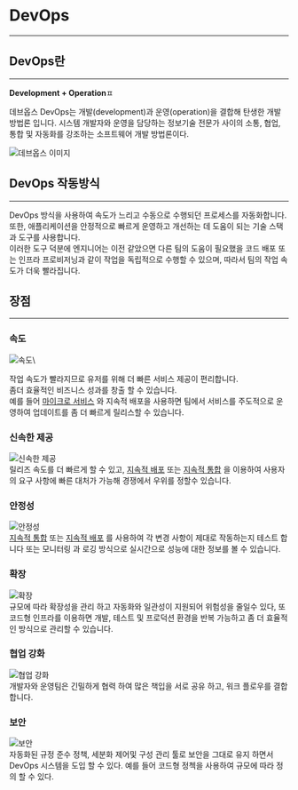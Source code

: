 # DevOps

***

## DevOps란

***

**Development + Operation**ㅍ

데브옵스 DevOps는 개발(development)과 운영(operation)을 결합해 탄생한 개발 방법론 입니다. 시스템 개발자와 운영을 담당하는 정보기술 전문가 사이의 소통, 협업, 통합 및 자동화를 강조하는 소프트웨어 개발 방법론이다.

![데브옵스 이미지](https://upload.wikimedia.org/wikipedia/commons/thumb/0/05/Devops-toolchain.svg/2560px-Devops-toolchain.svg.png)

## DevOps 작동방식

***

DevOps 방식을 사용하여 속도가 느리고 수동으로 수행되던 프로세스를 자동화합니다.\
또한, 애플리케이션을 안정적으로 빠르게 운영하고 개선하는 데 도움이 되는 기술 스택과 도구를 사용합니다.\
이러한 도구 덕분에 엔지니어는 이전 같았으면 다른 팀의 도움이 필요했을 코드 배포 또는 인프라 프로비저닝과 같이 작업을 독립적으로 수행할 수 있으며, 따라서 팀의 작업 속도가 더욱 빨라집니다.

## 장점

***

### 속도

![속도](https://d1.awsstatic.com/Developer%20Marketing/DevOps/DevOps-What-is\_scale.87cace0a71f7578eb8aa79e61baa18e850b0e9ca.png)\


작업 속도가 빨라지므로 유저를 위해 더 빠른 서비스 제공이 편리합니다.\
좀더 효율적인 비즈니스 성과를 창출 할 수 있습니다.\
예를 들어 [마이크로 서비스](https://github.com/lyutvs/DevOps\_Learn/blob/main/DevOps/MicroService.md) 와 지속적 배포을 사용하면 팀에서 서비스를 주도적으로 운영하여 업데이트를 좀 더 빠르게 릴리스할 수 있습니다.

### 신속한 제공

![신속한 제공](https://d1.awsstatic.com/Developer%20Marketing/DevOps/DevOps-What-is\_delivery.ab8e4f4580bd50ef2536ac6726d8c599c0a321da.png)\
릴리즈 속도를 더 빠르게 할 수 있고, [지속적 배포](https://github.com/lyutvs/DevOps\_Learn/blob/main/%EB%8D%B0%EB%B8%8C%EC%98%B5%EC%8A%A4/%EC%A7%80%EC%86%8D%EC%A0%81%20%EB%B0%B0%ED%8F%AC.md) 또는 [지속적 통합](https://github.com/lyutvs/DevOps\_Learn/blob/main/%EB%8D%B0%EB%B8%8C%EC%98%B5%EC%8A%A4/%EC%A7%80%EC%86%8D%EC%A0%81%ED%86%B5%ED%95%A9.md) 을 이용하여 사용자의 요구 사항에 빠른 대처가 가능해 경쟁에서 우위를 정할수 있습니다.

### 안정성

![안정성](https://d1.awsstatic.com/Developer%20Marketing/DevOps/DevOps-What-is\_reliability.d515ffafa232e62e769d9f2bbf78f4160f3239ad.png)\
[지속적 통합](https://github.com/lyutvs/DevOps\_Learn/blob/main/%EB%8D%B0%EB%B8%8C%EC%98%B5%EC%8A%A4/%EC%A7%80%EC%86%8D%EC%A0%81%ED%86%B5%ED%95%A9.md) 또는 [지속적 배포](https://github.com/lyutvs/DevOps\_Learn/blob/main/%EB%8D%B0%EB%B8%8C%EC%98%B5%EC%8A%A4/%EC%A7%80%EC%86%8D%EC%A0%81%20%EB%B0%B0%ED%8F%AC.md) 를 사용하여 각 변경 사항이 제대로 작동하는지 테스트 합니다 또는 모니터링 과 로깅 방식으로 실시간으로 성능에 대한 정보를 볼 수 있습니다.

### 확장

![확장](https://d1.awsstatic.com/Developer%20Marketing/DevOps/DevOps-What-is\_scale.87cace0a71f7578eb8aa79e61baa18e850b0e9ca.png)\
규모에 따라 확장성을 관리 하고 자동화와 일관성이 지원되어 위험성을 줄일수 있다, 또 코드형 인프라를 이용하면 개발, 테스트 및 프로덕션 환경을 반복 가능하고 좀 더 효율적인 방식으로 관리할 수 있습니다.

### 협업 강화

![협업 강화](https://d1.awsstatic.com/Developer%20Marketing/DevOps/DevOps-What-is\_collaboration.135599d9c5b1f67bc1a40a7d4295cda99a30d7ff.png)\
개발자와 운영팀은 긴밀하게 협력 하여 많은 책입을 서로 공유 하고, 워크 플로우를 결합 합니다.

### 보안

![보안](https://d1.awsstatic.com/Developer%20Marketing/DevOps/DevOps-What-is\_security.4246af1c9c37ce52cca4fac51f786a524836e04d.png)\
자동화된 규정 준수 정책, 세분화 제어및 구성 관리 툴로 보안을 그대로 유지 하면서 DevOps 시스템을 도입 할 수 있다. 예를 들어 코드형 정첵을 사용하여 규모에 따라 정의 할 수 있다.
